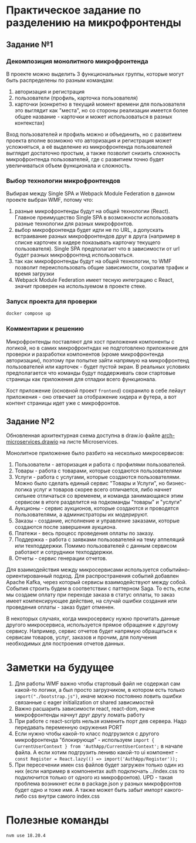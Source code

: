 # Практическое задание по разделению на микрофронтенды

## Задание №1

### Декомпозиция монолитного микрофронтенда

В проекте можно выделить 3 функциональных группы, которые могут быть распределены по разным командам:
1. авторизация и регистрация
2. пользователи (профиль, карточка пользователя)
3. карточки (конкретно в текущий момент времени для пользователя это выглядит как "места", но со стороны реализации имеется более общее название - карточки и может использоваться в разных контекстах)

Вход пользователей и профиль можно и объединить, но с развитием проекта вполне возможно что авторизация и регистрация может усложняться, а её выделение из микрофронтенда пользователей выглядит достаточно простым, а также позволит снизить сложность микрофронтенда пользователей, где с развитием точно будет увеличиваться объем функционала и сложность.

### Выбор технологии микрофронтендов

Выбирая между Single SPA и Webpack Module Federation в данном проекте выбран WMF, потому что:
1. разные микрофронтенды будут на общей технологии (React). Главное преимущество Single SPA в возможности использовать разные технологии для разных микрофронтов.
2. выбор микрофронтенда будет идти не по URL, а допускать встраивание разных микрофронтендов друг в друга (например в списке карточек в хидере показывать карточку текущего пользователя). Single SPA предполагает что в зависимости от url будет разных микрофронтенд использоваться.
3. так как микрофронтенды будут на общей технологии, то WMF позволит переиспользовать общие зависимости, сократив трафик и время загрузки
4. Webpack Module Federation имеет тесную интеграцию с React, значит проверен на используемом в проекте стеке.

### Запуск проекта для проверки
```bash
docker compose up
```

### Комментарии к решению

Микрофронтенды поставляют для хост приложения компоненты с логикой, но в самих микрофронтндах не подготовлено приложение для проверки и разработки компонентов (кроме микрофронтенда авторизации), поэтому при попытке зайти напрямую на микрофронтенд пользователей или карточек - будет пустой экран. В реальных условиях предполагается что команды будут поддерживать свои стартовые страницы как приложения для отладки всего функционала.

Хост приложение (основной проект `frontend`) сохранило в себе лейаут приложения - оно отвечает за отображение хидера и футера, а вот контент страницы идет уже с микрофронтов.

## Задание №2

Обновленная архитектурная схема доступна в draw.io файле [arch-microservices.drawio](arch-microservices.drawio) на листе Microservices.

Монолитное приложение было разбито на несколько микросервисов:
1. Пользователи - авторизация и работа с профилями пользователей.
2. Товары - работа с товарами, которые создаются пользователями
3. Услуги - работа с услугами, которые создаются пользователями. Можно было сделать единый сервис "Товары и Услуги", но бизнес-логика услуг и товаров скорее всего отличается, либо начнет сильнее отличаться со временем, и команда занимающаяся этим сервисом в итоге разделится на подкоманды "товары" и "услуги"
4. Аукционы - сервис аукционов, которые создаются и проводятся пользователями, а администраторы их модерируют.
5. Заказы - создание, исполнение и управление заказами, которые создаются после завершения аукциона.
6. Платежи - весь процесс проведения оплаты по заказу.
7. Поддержка - работа с заявками пользователей на тему аппеляций или техподдержки. Помимо пользователей с данным сервисом работают и сотрудники техподдержки.
8. Отчеты - сервис генерации отчетов.

Для взаимодействия между микросервисами используется событийно-ориентированный подход. Для распространения событий добавлен Apache Kafka, через который сервисы взаимодействуют между собой.
События строить будем в соответствии с паттерном Saga. То есть, если мы создаем оплату при переходе заказа в статус оплаты, то заказ имеет компенсирующее действие, на случай ошибки создания или проведения оплаты - заказ будет отменен.

В некоторых случаях, когда микросервису нужно прочитать данные другого микросервиса, используется прямое обращение к другому сервису. Например, сервис отчетов будет напрямую обращаться к сервисам товаров, услуг, заказов и прочим, для получения необходимых для построения отчетов данных.


# Заметки на будущее
1. Для работы WMF важно чтобы стартовый файл не содержал сам какой-то логики, а был просто загрузчиком, в котором есть только `import("./bootstrap.js")`, иначе можно постоянно ловить ошибки связанные с eager initialization от shared зависимостей
2. Важно расшарить зависимости react, react-dom, иначе микрофронтенды начнут друг другу ломать работу
3. При работе с react-scripts нельзя изменить порт дев сервера. Надо передавать переменную окружения PORT
4. Если нужно чтобы какой-то класс подгрузился с другого микрофронтенда "блокирующе" - используем `import { CurrentUserContext } from 'AuthApp/CurrentUserContext';` в начале файла. А если хотим подгрузить лениво какой-то ui компонент - `const Register = React.lazy(() => import('AuthApp/Register'));`
5. При пересечении имен css файлов будет загружен только один из них (если например в компонентах auth подключать ../index.css то подключится только от одного из микрофронтов). UPD - такая проблема возникнет если в package.json у разных микрофронтов будет одно и тоже имя. А также может быть забыт импорт какого-либо css внутри самого index.css

# Полезные команды
```bash
nvm use 18.20.4
```
